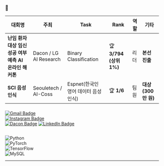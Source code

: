 
### 🏅
| 대회명 | 주최 | Task | Rank | 역할 | 기타 |
|--------|------|------|------|------|------|
| **난임 환자 대상 임신 성공 여부 예측 AI 온라인 해커톤** | Dacon / LG AI Research | Binary Classification | 🏆 **3/794 (상위 1%)** | 리더 | **본선 진출** |
| **SCI 음성인식** | Seouletech / AI-Coss | Espnet(한국인 영어 데이터 음성인식) | 🏆 **1/6** | 팀원 | **대상 (300만 원)** |






###
[![Gmail Badge](https://img.shields.io/badge/Email-qmdlghfl3%40naver.com-red?style=flat-square&logo=Gmail&logoColor=white)](mailto:qmdlghfl3@naver.com)  
[![Instagram Badge](https://img.shields.io/badge/Instagram-tlawogus__-purple?style=flat-square&logo=Instagram&logoColor=white)](https://www.instagram.com/tlawogus_)  
[![Dacon Badge](https://img.shields.io/badge/Dacon-qmdlghfl2@gmail.com-blue?style=flat-square&logo=data:image/png;base64,iVBORw0KGgoAAAANSUhEUgAAACAAAAAgCAYAAABzenr0AAABF0lEQVRYR+2XTU7DMBAGZ4FgEsExS0CslKxBpA4koygAWRA7AHT1ClUVrlbrxhuE94W5M+c/DP/zs3+AZEtlOeG2yHL6wB6tngmd3DGAqydUtGQhl6oMKxnB1y2gGLLAHLawD80DLhBLCojYvsX6lmAVpJKRHx+AmuFqAVg2TZRuAYuKjoBbAJknMk6ydkLtiM5BUAdGKM5FmIWpCZMpmmHYDqCEyWKwEmj0gX26EnbMPSKaQwBICGVOUKMWh6AcJ3oPIjNDLsDrgQqAuQhxWUswyy1OAm5soYzwLkjzm8Lg7yPmBlj3exCf2eFhV03CB2a5E9YzrIW+kh2CJWiKYyk+RJfAzZMWQiVC78BR3oBUB9wzyqDVXJ98Ol6QPr6ncLpPCcmRbmN/F+tdRKPpe0t7QX+AQ1TqOj9wIupAAAAAElFTkSuQmCC)](https://dacon.io/myprofile/516434/competition)
[![LinkedIn Badge](https://img.shields.io/badge/LinkedIn-View%20Profile-blue?style=flat-square&logo=LinkedIn&logoColor=white)](https://www.linkedin.com/in/jaehyeonKR/)






##  
![Python](https://img.shields.io/badge/Python-3776AB?style=for-the-badge&logo=python&logoColor=white)  
![PyTorch](https://img.shields.io/badge/PyTorch-EE4C2C?style=for-the-badge&logo=pytorch&logoColor=white)  
![TensorFlow](https://img.shields.io/badge/TensorFlow-FF6F00?style=for-the-badge&logo=tensorflow&logoColor=white)  
![MySQL](https://img.shields.io/badge/MySQL-4479A1?style=for-the-badge&logo=mysql&logoColor=white)  

              
---

